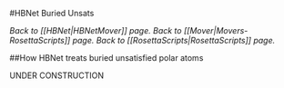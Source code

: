 #HBNet Buried Unsats

*Back to [[HBNet|HBNetMover]] page.  Back to [[Mover|Movers-RosettaScripts]] page.  Back to [[RosettaScripts|RosettaScripts]] page.*<br>

##How HBNet treats buried unsatisfied polar atoms

UNDER CONSTRUCTION